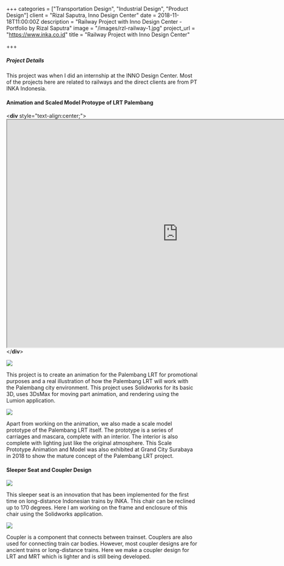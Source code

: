 +++
categories = ["Transportation Design", "Industrial Design", "Product Design"]
client = "Rizal Saputra, Inno Design Center"
date = 2018-11-18T11:00:00Z
description = "Railway Project with Inno Design Center - Portfolio by Rizal Saputra"
image = "/images/rzl-railway-1.jpg"
project_url = "https://www.inka.co.id"
title = "Railway Project with Inno Design Center"

+++
##### Project Details

This project was when I did an internship at the INNO Design Center. Most of the projects here are related to railways and the direct clients are from PT INKA Indonesia.

#### Animation and Scaled Model Protoype of LRT Palembang

<**div** style="text-align:center;"> <iframe src="https://drive.google.com/file/d/1NEVdB7kADQsw9H9O60AJ9NMyy0_Zu7eg/preview" width="900" height="600"></iframe></**div**>

![](/images/rzl-railway-2.jpg)

This project is to create an animation for the Palembang LRT for promotional purposes and a real illustration of how the Palembang LRT will work with the Palembang city environment. This project uses Solidworks for its basic 3D, uses 3DsMax for moving part animation, and rendering using the Lumion application.

![](/images/rzl-railway-3.jpg)

Apart from working on the animation, we also made a scale model prototype of the Palembang LRT itself. The prototype is a series of carriages and mascara, complete with an interior. The interior is also complete with lighting just like the original atmosphere. This Scale Prototype Animation and Model was also exhibited at Grand City Surabaya in 2018 to show the mature concept of the Palembang LRT project.

#### Sleeper Seat and Coupler Design

![](/images/rzl-railway-4.jpg)

This sleeper seat is an innovation that has been implemented for the first time on long-distance Indonesian trains by INKA. This chair can be reclined up to 170 degrees. Here I am working on the frame and enclosure of this chair using the Solidworks application.

![](/images/rzl-railway-5.jpg)

Coupler is a component that connects between trainset. Couplers are also used for connecting train car bodies. However, most coupler designs are for ancient trains or long-distance trains. Here we make a coupler design for LRT and MRT which is lighter and is still being developed.
